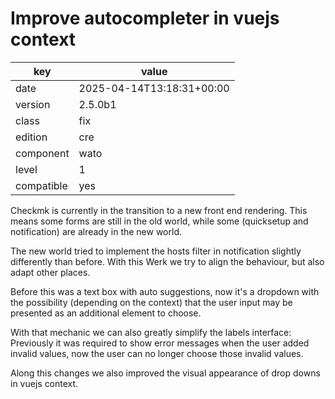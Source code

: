 [//]: # (werk v2)
# Improve autocompleter in vuejs context

key        | value
---------- | ---
date       | 2025-04-14T13:18:31+00:00
version    | 2.5.0b1
class      | fix
edition    | cre
component  | wato
level      | 1
compatible | yes

Checkmk is currently in the transition to a new front end rendering. This means
some forms are still in the old world, while some (quicksetup and notification)
are already in the new world.

The new world tried to implement the hosts filter in notification slightly
differently than before. With this Werk we try to align the behaviour, but also
adapt other places.

Before this was a text box with auto suggestions, now it's a dropdown with the
possibility (depending on the context) that the user input may be presented as
an additional element to choose.

With that mechanic we can also greatly simplify the labels interface:
Previously it was required to show error messages when the user added invalid
values, now the user can no longer choose those invalid values.

Along this changes we also improved the visual appearance of drop downs in
vuejs context.
